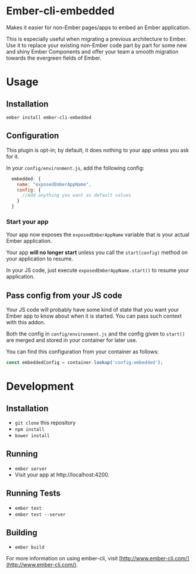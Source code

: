 # Ember-cli-embedded

Makes it easier for non-Ember pages/apps to embed an Ember application.

This is especially useful when migrating a previous architecture to Ember.
Use it to replace your existing non-Ember code part by part for
some new and shiny Ember Components and offer your team a smooth migration
towards the evergreen fields of Ember.

# Usage

## Installation

```
ember install ember-cli-embedded
```

## Configuration

This plugin is opt-in; by default, it does nothing to your app unless
you ask for it.

In your `config/environment.js`, add the following config:

```js
  embedded: {
    name: "exposedEmberAppName",
    config: {
      //Add anything you want as default values
    }
  }
```

### Start your app

Your app now exposes the `exposedEmberAppName` variable that is your
actual Ember application.

Your app __will no longer start__ unless you call the `start(config)`
method on your application to resume.

In your JS code, just execute `exposedEmberAppName.start()` to resume
your application.

## Pass config from your JS code

Your JS code will probably have some kind of state that you want your Ember
app to know about when it is started. You can pass such context with
this addon.

Both the config in `config/environment.js` and the config given to `start()`
are merged and stored in your container for later use.

You can find this configuration from your container as follows:

```js
const embeddedConfig = container.lookup('config:embedded');
```

# Development

## Installation

* `git clone` this repository
* `npm install`
* `bower install`

## Running

* `ember server`
* Visit your app at http://localhost:4200.

## Running Tests

* `ember test`
* `ember test --server`

## Building

* `ember build`

For more information on using ember-cli, visit [http://www.ember-cli.com/](http://www.ember-cli.com/).
